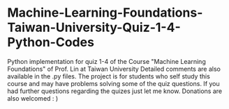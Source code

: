 # Machine-Learning-Foundations-Taiwan-University-Quiz-1-4-Python-Codes
Python implementation for quiz 1-4 of the Course "Machine Learning Foundations" of Prof. Lin at Taiwan University
Detailed comments are also available in the .py files. The project is for students who self study this course and may have problems solving
some of the quiz questions. If you had further questions regarding the quizes just let me know. Donations are also welcomed : )
